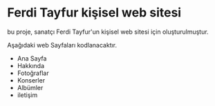 # Ferdi Tayfur kişisel web sitesi

bu proje, sanatçı Ferdi Tayfur'un kişisel web sitesi için oluşturulmuştur.

Aşağıdaki web Sayfaları kodlanacaktır.
- Ana Sayfa
- Hakkında
- Fotoğraflar
- Konserler
- Albümler
- iletişim
